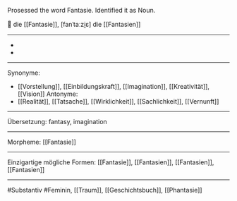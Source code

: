 Prosessed the word Fantasie. Identified it as Noun.

🔴 die [[Fantasie]], [fanˈtaːzi̯ɛ]
die [[Fantasien]]

---
-
-

---
Synonyme: 
- [[Vorstellung]], [[Einbildungskraft]], [[Imagination]], [[Kreativität]], [[Vision]]
Antonyme:
- [[Realität]], [[Tatsache]], [[Wirklichkeit]], [[Sachlichkeit]], [[Vernunft]]

---
Übersetzung: fantasy, imagination

---
Morpheme:
[[Fantasie]]

---
Einzigartige mögliche Formen: [[Fantasie]], [[Fantasien]], [[Fantasien]], [[Fantasien]]

---
#Substantiv #Feminin, [[Traum]], [[Geschichtsbuch]], [[Phantasie]]
